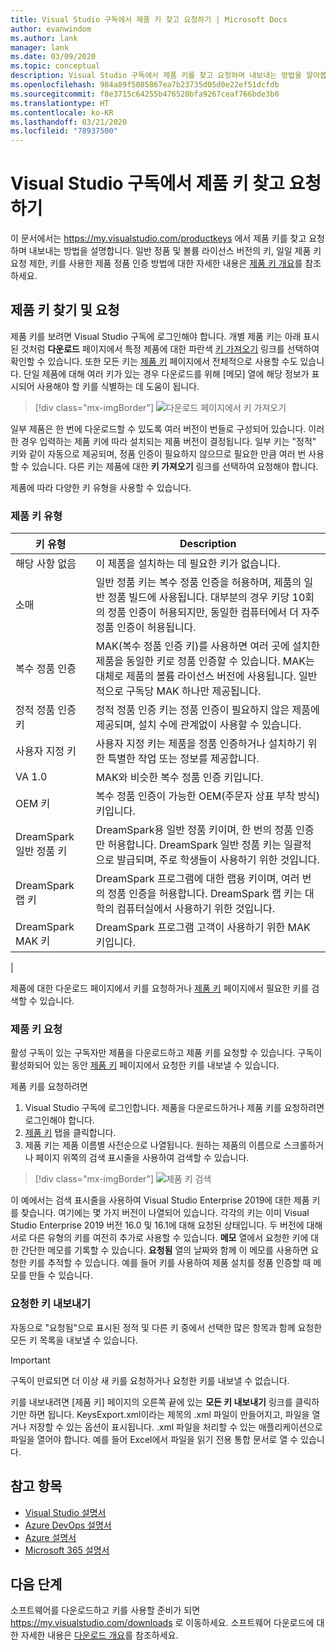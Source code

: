 ```yaml
---
title: Visual Studio 구독에서 제품 키 찾고 요청하기 | Microsoft Docs
author: evanwindom
ms.author: lank
manager: lank
ms.date: 03/09/2020
ms.topic: conceptual
description: Visual Studio 구독에서 제품 키를 찾고 요청하며 내보내는 방법을 알아봅니다.
ms.openlocfilehash: 984a89f5085867ea7b23735d05d0e22ef51dcfdb
ms.sourcegitcommit: f8e3715c64255b476520bfa9267ceaf766bde3b0
ms.translationtype: HT
ms.contentlocale: ko-KR
ms.lasthandoff: 03/21/2020
ms.locfileid: "78937500"
---
```

# <a name="finding-and-claiming-product-keys-in-visual-studio-subscriptions"></a>Visual Studio 구독에서 제품 키 찾고 요청하기
이 문서에서는 https://my.visualstudio.com/productkeys 에서 제품 키를 찾고 요청하며 내보내는 방법을 설명합니다.  일반 정품 및 볼륨 라이선스 버전의 키, 일일 제품 키 요청 제한, 키를 사용한 제품 정품 인증 방법에 대한 자세한 내용은 [제품 키 개요](product-keys.md)를 참조하세요.

## <a name="locating-and-claiming-product-keys"></a>제품 키 찾기 및 요청
제품 키를 보려면 Visual Studio 구독에 로그인해야 합니다. 개별 제품 키는 아래 표시된 것처럼 **다운로드** 페이지에서 특정 제품에 대한 파란색 [키 가져오기](https://my.visualstudio.com/downloads) 링크를 선택하여 확인할 수 있습니다.  또한 모든 키는 [제품 키](https://my.visualstudio.com/productkeys?wt.mc_id=o~msft~docs) 페이지에서 전체적으로 사용할 수도 있습니다. 단일 제품에 대해 여러 키가 있는 경우 다운로드를 위해 [메모] 열에 해당 정보가 표시되어 사용해야 할 키를 식별하는 데 도움이 됩니다.
> [!div class="mx-imgBorder"]
> ![다운로드 페이지에서 키 가져오기](_img/product-keys/download-get-key.png)

일부 제품은 한 번에 다운로드할 수 있도록 여러 버전이 번들로 구성되어 있습니다. 이러한 경우 입력하는 제품 키에 따라 설치되는 제품 버전이 결정됩니다.
일부 키는 "정적" 키와 같이 자동으로 제공되며, 정품 인증이 필요하지 않으므로 필요한 만큼 여러 번 사용할 수 있습니다. 다른 키는 제품에 대한 **키 가져오기** 링크를 선택하여 요청해야 합니다.

제품에 따라 다양한 키 유형을 사용할 수 있습니다.

### <a name="product-key-types"></a>제품 키 유형

|    키 유형           |    Description                                                                                                                                                                                                           |
|-------------------------------|------------------------------------------------------------------------------------------------------------------------------------------------------------------------------------------------------------------------------------------------------------|
|    해당 사항 없음                    |    이 제품을 설치하는 데 필요한 키가 없습니다.                                                       |
|    소매                     |    일반 정품 키는 복수 정품 인증을 허용하며, 제품의 일반 정품 빌드에 사용됩니다. 대부분의 경우 키당 10회의 정품 인증이 허용되지만, 동일한 컴퓨터에서 더 자주 정품 인증이 허용됩니다.                                                       |
|    복수 정품 인증        |    MAK(복수 정품 인증 키)를 사용하면 여러 곳에 설치한 제품을 동일한 키로 정품 인증할 수 있습니다. MAK는 대체로 제품의 볼륨 라이선스 버전에 사용됩니다. 일반적으로 구독당 MAK 하나만 제공됩니다.    |
|    정적 정품 인증 키    |    정적 정품 인증 키는 정품 인증이 필요하지 않은 제품에 제공되며, 설치 수에 관계없이 사용할 수 있습니다.                                                                                                                  |
|    사용자 지정 키                 |    사용자 지정 키는 제품을 정품 인증하거나 설치하기 위한 특별한 작업 또는 정보를 제공합니다.                                                                                                                                                                |
|    VA 1.0                     |    MAK와 비슷한 복수 정품 인증 키입니다.                                                                                                                                                                                                 |
|    OEM 키                    |    복수 정품 인증이 가능한 OEM(주문자 상표 부착 방식) 키입니다.                                                                                                                                                                       |
|    DreamSpark 일반 정품 키    |    DreamSpark용 일반 정품 키이며, 한 번의 정품 인증만 허용합니다. DreamSpark 일반 정품 키는 일괄적으로 발급되며, 주로 학생들이 사용하기 위한 것입니다.                                                                                     |
|    DreamSpark 랩 키         |    DreamSpark 프로그램에 대한 랩용 키이며, 여러 번의 정품 인증을 허용합니다. DreamSpark 랩 키는 대학의 컴퓨터실에서 사용하기 위한 것입니다.                                                                                       |
|    DreamSpark MAK 키         |    DreamSpark 프로그램 고객이 사용하기 위한 MAK 키입니다.                                                                                                                                                                                                  |
|

제품에 대한 다운로드 페이지에서 키를 요청하거나 [제품 키](https://my.visualstudio.com/productkeys) 페이지에서 필요한 키를 검색할 수 있습니다.

### <a name="claiming-product-keys"></a>제품 키 요청
활성 구독이 있는 구독자만 제품을 다운로드하고 제품 키를 요청할 수 있습니다.  구독이 활성화되어 있는 동안 [제품 키](https://my.visualstudio.com/productkeys) 페이지에서 요청한 키를 내보낼 수 있습니다.

제품 키를 요청하려면
1. Visual Studio 구독에 로그인합니다.  제품을 다운로드하거나 제품 키를 요청하려면 로그인해야 합니다.
2. [제품 키](https://my.visualstudio.com/productkeys?wt.mc_id=o~msft~docs) 탭을 클릭합니다.
3. 제품 키는 제품 이름별 사전순으로 나열됩니다.  원하는 제품의 이름으로 스크롤하거나 페이지 위쪽의 검색 표시줄을 사용하여 검색할 수 있습니다.
> [!div class="mx-imgBorder"]
> ![제품 키 검색](_img/product-keys/search-keys.png)
   
이 예에서는 검색 표시줄을 사용하여 Visual Studio Enterprise 2019에 대한 제품 키를 찾습니다.
여기에는 몇 가지 버전이 나열되어 있습니다.  각각의 키는 이미 Visual Studio Enterprise 2019 버전 16.0 및 16.1에 대해 요청된 상태입니다.  두 버전에 대해 서로 다른 유형의 키를 여전히 추가로 사용할 수 있습니다. **메모** 열에서 요청한 키에 대한 간단한 메모를 기록할 수 있습니다.  **요청됨** 열의 날짜와 함께 이 메모를 사용하면 요청한 키를 추적할 수 있습니다.  예를 들어 키를 사용하여 제품 설치를 정품 인증할 때 메모를 만들 수 있습니다.

### <a name="exporting-your-claimed-keys"></a>요청한 키 내보내기
자동으로 "요청됨"으로 표시된 정적 및 다른 키 중에서 선택한 많은 항목과 함께 요청한 모든 키 목록을 내보낼 수 있습니다.

> [!IMPORTANT]
> 구독이 만료되면 더 이상 새 키를 요청하거나 요청한 키를 내보낼 수 없습니다.

키를 내보내려면 [제품 키] 페이지의 오른쪽 끝에 있는 **모든 키 내보내기** 링크를 클릭하기만 하면 됩니다.  KeysExport.xml이라는 제목의 .xml 파일이 만들어지고, 파일을 열거나 저장할 수 있는 옵션이 표시됩니다.  .xml 파일을 처리할 수 있는 애플리케이션으로 파일을 열어야 합니다.  예를 들어 Excel에서 파일을 읽기 전용 통합 문서로 열 수 있습니다.

## <a name="see-also"></a>참고 항목
- [Visual Studio 설명서](https://docs.microsoft.com/visualstudio/)
- [Azure DevOps 설명서](https://docs.microsoft.com/azure/devops/)
- [Azure 설명서](https://docs.microsoft.com/azure/)
- [Microsoft 365 설명서](https://docs.microsoft.com/microsoft-365/)

## <a name="next-steps"></a>다음 단계
소프트웨어를 다운로드하고 키를 사용할 준비가 되면 https://my.visualstudio.com/downloads 로 이동하세요.  소프트웨어 다운로드에 대한 자세한 내용은 [다운로드 개요](download-software.md)를 참조하세요.